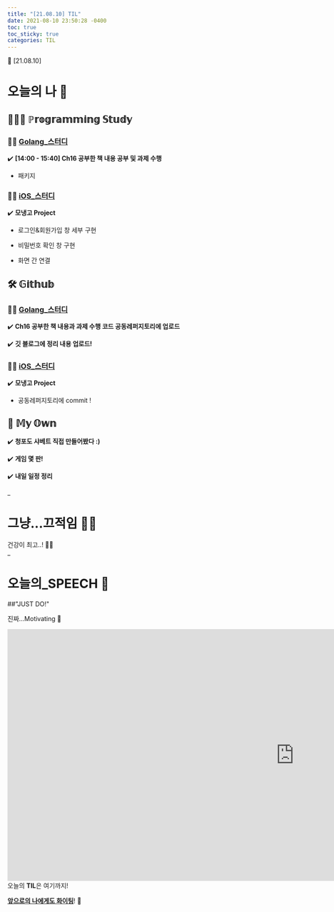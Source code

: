 ```yaml
---
title: "[21.08.10] TIL"
date: 2021-08-10 23:50:28 -0400
toc: true
toc_sticky: true
categories: TIL
---
```


📝 [21.08.10]

# 오늘의 나 💭

## 👩🏻‍💻 ℙ𝕣𝕠𝕘𝕣𝕒𝕞𝕞𝕚𝕟𝕘 𝕊𝕥𝕦𝕕𝕪    

### ☝🏻 <u>Golang_스터디</u>

✔️ **[14:00 - 15:40] Ch16 공부한 책 내용 공부 및 과제 수행**

- 패키지

### ☝🏻 <u>iOS_스터디</u>

✔️ **모냉고 Project**

- 로그인&회원가입 창 세부 구현

- 비밀번호 확인 창 구현 

- 화면 간 연결

## 🛠️ 𝔾𝕚𝕥𝕙𝕦𝕓  
     
### ☝🏻 <u>Golang_스터디</u>

✔️ **Ch16 공부한 책 내용과 과제 수행 코드 공동레퍼지토리에 업로드**     

✔️ **깃 블로그에 정리 내용 업로드!**   
	

### ☝🏻 <u>iOS_스터디</u>

✔️ **모냉고 Project**     

- 공동레퍼지토리에 commit !



## 🌝 𝕄𝕪 𝕆𝕨𝕟   

✔️ **청포도 샤베트 직접 만들어봤다 :)** 

✔️ **게임 몇 판!**              

✔️ **내일 일정 정리**     

_
  
# 그냥...끄적임 ✍🏻

건강이 최고..! 😶‍🌫️                  
_

# 오늘의_SPEECH 📄

##"JUST DO!"

진짜...Motivating 🤭

<iframe width="1283" height="565" src="https://www.youtube.com/embed/VnSMIgsPj5M" title="YouTube video player" frameborder="0" allow="accelerometer; autoplay; clipboard-write; encrypted-media; gyroscope; picture-in-picture" allowfullscreen></iframe>    


<div class="notice--primary" markdown="1">
오늘의 <strong>TIL</strong>은 여기까지!     
      
<strong><u>앞으로의 나에게도 화이팅</u></strong>! 🌸 
</div>
